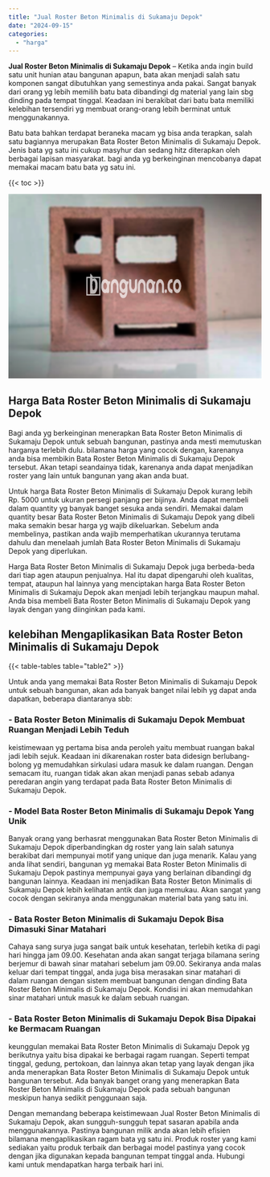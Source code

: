 ```yaml
---
title: "Jual Roster Beton Minimalis di Sukamaju Depok"
date: "2024-09-15"
categories: 
  - "harga"
---
```


**Jual Roster Beton Minimalis di Sukamaju Depok** – Ketika anda ingin build satu unit hunian atau bangunan apapun, bata akan menjadi salah satu komponen sangat dibutuhkan yang semestinya anda pakai. Sangat banyak dari orang yg lebih memilih batu bata dibandingi dg material yang lain sbg dinding pada tempat tinggal. Keadaan ini berakibat dari batu bata memiliki kelebihan tersendiri yg membuat orang-orang lebih berminat untuk menggunakannya.

Batu bata bahkan terdapat beraneka macam yg bisa anda terapkan, salah satu bagiannya merupakan Bata Roster Beton Minimalis di Sukamaju Depok. Jenis bata yg satu ini cukup masyhur dan sedang hitz diterapkan oleh berbagai lapisan masyarakat. bagi anda yg berkeinginan mencobanya dapat memakai macam batu bata yg satu ini.

{{< toc >}}

![Jual Roster Beton Minimalis di Sukamaju Depok](/images/bata-roster-minimalis-04.png)

## Harga Bata Roster Beton Minimalis di Sukamaju Depok

Bagi anda yg berkeinginan menerapkan Bata Roster Beton Minimalis di Sukamaju Depok untuk sebuah bangunan, pastinya anda mesti memutuskan harganya terlebih dulu. bilamana harga yang cocok dengan, karenanya anda bisa membikin Bata Roster Beton Minimalis di Sukamaju Depok tersebut. Akan tetapi seandainya tidak, karenanya anda dapat menjadikan roster yang lain untuk bangunan yang akan anda buat.

Untuk harga Bata Roster Beton Minimalis di Sukamaju Depok kurang lebih Rp. 5000 untuk ukuran persegi panjang per bijinya. Anda dapat membeli dalam quantity yg banyak banget sesuka anda sendiri. Memakai dalam quantity besar Bata Roster Beton Minimalis di Sukamaju Depok yang dibeli maka semakin besar harga yg wajib dikeluarkan. Sebelum anda membelinya, pastikan anda wajib memperhatikan ukurannya terutama dahulu dan menelaah jumlah Bata Roster Beton Minimalis di Sukamaju Depok yang diperlukan.

Harga Bata Roster Beton Minimalis di Sukamaju Depok juga berbeda-beda dari tiap agen ataupun penjualnya. Hal itu dapat dipengaruhi oleh kualitas, tempat, ataupun hal lainnya yang menciptakan harga Bata Roster Beton Minimalis di Sukamaju Depok akan menjadi lebih terjangkau maupun mahal. Anda bisa membeli Bata Roster Beton Minimalis di Sukamaju Depok yang layak dengan yang diinginkan pada kami.

## kelebihan Mengaplikasikan Bata Roster Beton Minimalis di Sukamaju Depok

{{< table-tables table="table2" >}}

Untuk anda yang memakai Bata Roster Beton Minimalis di Sukamaju Depok untuk sebuah bangunan, akan ada banyak banget nilai lebih yg dapat anda dapatkan, beberapa diantaranya sbb:

### \- Bata Roster Beton Minimalis di Sukamaju Depok Membuat Ruangan Menjadi Lebih Teduh

keistimewaan yg pertama bisa anda peroleh yaitu membuat ruangan bakal jadi lebih sejuk. Keadaan ini dikarenakan roster bata didesign berlubang-bolong yg memudahkan sirkulasi udara masuk ke dalam ruangan. Dengan semacam itu, ruangan tidak akan akan menjadi panas sebab adanya peredaran angin yang terdapat pada Bata Roster Beton Minimalis di Sukamaju Depok.

### \- Model Bata Roster Beton Minimalis di Sukamaju Depok Yang Unik

Banyak orang yang berhasrat menggunakan Bata Roster Beton Minimalis di Sukamaju Depok diperbandingkan dg roster yang lain salah satunya berakibat dari mempunyai motif yang unique dan juga menarik. Kalau yang anda lihat sendiri, bangunan yg memakai Bata Roster Beton Minimalis di Sukamaju Depok pastinya mempunyai gaya yang berlainan dibandingi dg bangunan lainnya. Keadaan ini menjadikan Bata Roster Beton Minimalis di Sukamaju Depok lebih kelihatan antik dan juga memukau. Akan sangat yang cocok dengan sekiranya anda menggunakan material bata yang satu ini.

### \- Bata Roster Beton Minimalis di Sukamaju Depok Bisa Dimasuki Sinar Matahari

Cahaya sang surya juga sangat baik untuk kesehatan, terlebih ketika di pagi hari hingga jam 09.00. Kesehatan anda akan sangat terjaga bilamana sering berjemur di bawah sinar matahari sebelum jam 09.00. Sekiranya anda malas keluar dari tempat tinggal, anda juga bisa merasakan sinar matahari di dalam ruangan dengan sistem membuat bangunan dengan dinding Bata Roster Beton Minimalis di Sukamaju Depok. Kondisi ini akan memudahkan sinar matahari untuk masuk ke dalam sebuah ruangan.

### \- Bata Roster Beton Minimalis di Sukamaju Depok Bisa Dipakai ke Bermacam Ruangan

keunggulan memakai Bata Roster Beton Minimalis di Sukamaju Depok yg berikutnya yaitu bisa dipakai ke berbagai ragam ruangan. Seperti tempat tinggal, gedung, pertokoan, dan lainnya akan tetap yang layak dengan jika anda menerapkan Bata Roster Beton Minimalis di Sukamaju Depok untuk bangunan tersebut. Ada banyak banget orang yang menerapkan Bata Roster Beton Minimalis di Sukamaju Depok pada sebuah bangunan meskipun hanya sedikit penggunaan saja.

Dengan memandang beberapa keistimewaan Jual Roster Beton Minimalis di Sukamaju Depok, akan sungguh-sungguh tepat sasaran apabila anda menggunakannya. Pastinya bangunan milik anda akan lebih efisien bilamana mengaplikasikan ragam bata yg satu ini. Produk roster yang kami sediakan yaitu produk terbaik dan berbagai model pastinya yang cocok dengan jika digunakan kepada bangunan tempat tinggal anda. Hubungi kami untuk mendapatkan harga terbaik hari ini.
